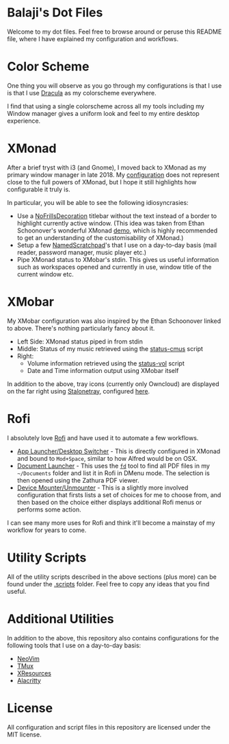 # Balaji's Dot Files

Welcome to my dot files. Feel free to browse around or peruse this
README file, where I have explained my configuration and workflows.

# Color Scheme

One thing you will observe as you go through my configurations is that
I use is that I use [Dracula](https://draculatheme.com/) as my
colorscheme everywhere.

I find that using a single colorscheme across all my tools including
my Window manager gives a uniform look and feel to my entire desktop
experience.

# XMonad

After a brief tryst with i3 (and Gnome), I moved back to XMonad as my
primary window manager in late 2018. My
[configuration](.xmonad/xmonad.hs) does not represent close to the
full powers of XMonad, but I hope it still highlights how configurable
it truly is.

In particular, you will be able to see the following idiosyncrasies:

- Use a
  [NoFrillsDecoration](https://hackage.haskell.org/package/xmonad-contrib-0.15/docs/XMonad-Layout-NoFrillsDecoration.html)
  titlebar without the text instead of a border to highlight currently
  active window. (This idea was taken from Ethan Schoonover's
  wonderful XMonad
  [demo](https://www.youtube.com/watch?v=70IxjLEmomg), which is highly
  recommended to get an understanding of the customisability of XMonad.)
- Setup a few
  [NamedScratchpad](https://hackage.haskell.org/package/xmonad-contrib-0.15/docs/XMonad-Util-NamedScratchpad.html#t:NamedScratchpads)'s
  that I use on a day-to-day basis (mail reader, password manager,
  music player etc.)
- Pipe XMonad status to XMobar's stdin. This gives us useful
  information such as workspaces opened and currently in use, window
  title of the current window etc.

# XMobar

My XMobar configuration was also inspired by the Ethan Schoonover
linked to above. There's nothing particularly fancy about it.

- Left Side: XMonad status piped in from stdin
- Middle: Status of my music retrieved using the [status-cmus](.scripts/status-cmus) script
- Right:
  - Volume information retrieved using the [status-vol](.scripts/status-vol) script
  - Date and Time information output using XMobar itself

In addition to the above, tray icons (currently only Owncloud) are
displayed on the far right using
[Stalonetray](http://stalonetray.sourceforge.net/), configured
[here](.stalonetrayrc).

# Rofi

I absolutely love [Rofi](https://github.com/DaveDavenport/rofi/) and
have used it to automate a few workflows.

- [App Launcher/Desktop Switcher](.xmonad/xmonad.hs#L21) - This is
  directly configured in XMonad and bound to `Mod+Space`, similar to
  how Alfred would be on OSX.
- [Document Launcher](.scripts/document-launcher) - This uses the
  [`fd`](https://github.com/sharkdp/fd) tool to find all PDF files in
  my `~/Documents` folder and list it in Rofi in DMenu mode. The
  selection is then opened using the Zathura PDF viewer.
- [Device Mounter/Unmounter](.scripts/device-mounter) - This is a
  slightly more involved configuration that firsts lists a set of
  choices for me to choose from, and then based on the choice either
  displays additional Rofi menus or performs some action.

I can see many more uses for Rofi and think it'll become a mainstay of
my workflow for years to come.

# Utility Scripts

All of the utility scripts described in the above sections (plus more)
can be found under the [.scripts](.scripts) folder. Feel free to copy
any ideas that you find useful.

# Additional Utilities

In addition to the above, this repository also contains configurations
for the following tools that I use on a day-to-day basis:

- [NeoVim](.config/nvim/init.vim)
- [TMux](.tmux.conf)
- [XResources](.Xresources)
- [Alacritty](.config/alacritty/alacritty.yml)

# License

All configuration and script files in this repository are licensed
under the MIT license.
